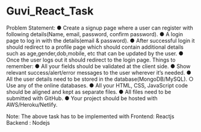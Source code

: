 # Guvi_React_Task

Problem Statement:
● Create a signup page where a user can register with following details(Name,
email, password, confirm password).
● A login page to log in with the details(email & password).
● After successful login it should redirect to a profile page which should
contain additional details such as age,gender,dob,mobile, etc that can be
updated by the user.
● Once the user logs out it should redirect to the login page.
Things to remember:
● All your fields should be validated at the client side.
● Show relevant success/alert/error messages to the user wherever it’s needed.
● All the user details need to be stored in the database(MongoDB/MySQL).
○ Use any of the online databases.
● All your HTML, CSS, JavaScript code should be aligned and kept as
separate files.
● All files need to be submitted with GitHub.
● Your project should be hosted with AWS/Heroku/Netlify.

Note: The above task has to be implemented with
Frontend: Reactjs
Backend : Nodejs
